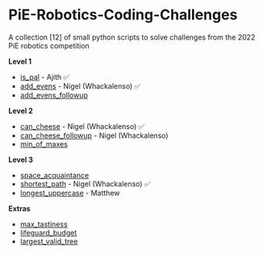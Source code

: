 # PiE-Robotics-Coding-Challenges
A collection [12] of small python scripts to solve challenges from the 2022 PiE robotics competition

**Level 1**
- [is_pal](Challenges/modules/is_pal.py) - Ajith ✅
- [add_evens](Challenges/modules/add_evens.py) - Nigel (Whackalenso) ✅
- [add_evens_followup](Challenges/modules/add_evens_followup.py)

**Level 2**
- [can_cheese](Challenges/modules/can_cheese.py) - Nigel (Whackalenso) ✅
- [can_cheese_followup](Challenges/modules/can_cheese_followup.py) - Nigel (Whackalenso)
- [min_of_maxes](Challenges/modules/min_of_maxes.py)

**Level 3**
- [space_acquaintance](Challenges/modules/space_acquaintance.py)
- [shortest_path](Challenges/modules/shortest_path.py) - Nigel (Whackalenso) ✅
- [longest_uppercase](Challenges/modules/longest_uppercase.py) - Matthew

**Extras**
- [max_tastiness](Challenges/modules/max_tastiness.py)
- [lifeguard_budget](Challenges/modules/lifeguard_budget.py)
- [largest_valid_tree](Challenges/modules/largest_valid_tree.py)
